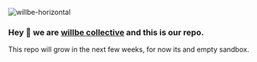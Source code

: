![willbe-horizontal](https://user-images.githubusercontent.com/5970578/178163673-65b6cab3-85cd-4d93-aa7d-cb47fc0a6a90.png)

### Hey 👋 we are [willbe collective](https://willbe.co) and this is our repo.

This repo will grow in the next few weeks, for now its and empty sandbox.

<!--

**Here are some ideas to get you started:**

🙋‍♀️ A short introduction - what is your organization all about?
🌈 Contribution guidelines - how can the community get involved?
👩‍💻 Useful resources - where can the community find your docs? Is there anything else the community should know?
🍿 Fun facts - what does your team eat for breakfast?
🧙 Remember, you can do mighty things with the power of [Markdown](https://docs.github.com/github/writing-on-github/getting-started-with-writing-and-formatting-on-github/basic-writing-and-formatting-syntax)
-->

